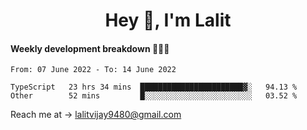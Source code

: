 <h1 align="center">Hey 👋, I'm Lalit</h1>

#### Weekly development breakdown 👨🏻‍💻
<!--START_SECTION:waka-->

```text
From: 07 June 2022 - To: 14 June 2022

TypeScript   23 hrs 34 mins  ███████████████████████▓░   94.13 %
Other        52 mins         █░░░░░░░░░░░░░░░░░░░░░░░░   03.52 %
```

<!--END_SECTION:waka-->

Reach me at → lalitvijay9480@gmail.com
